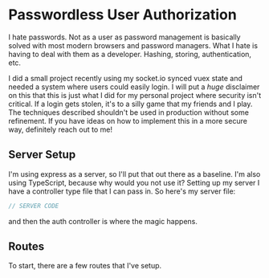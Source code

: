 # Passwordless User Authorization

I hate passwords. Not as a user as password management is basically solved with most modern browsers and password managers.
What I hate is having to deal with them as a developer. Hashing, storing, authentication, etc.

I did a small project recently using my socket.io synced vuex state and needed a system where users could easily login. 
I will put a *huge* disclaimer on this that this is just what I did for my personal project where security isn't critical.
If a login gets stolen, it's to a silly game that my friends and I play.
The techniques described shouldn't be used in production without some refinement.
If you have ideas on how to implement this in a more secure way, definitely reach out to me!

## Server Setup

I'm using express as a server, so I'll put that out there as a baseline.
I'm also using TypeScript, because why would you not use it?
Setting up my server I have a controller type file that I can pass in. 
So here's my server file:

```ts
// SERVER CODE

```

and then the auth controller is where the magic happens.

## Routes

To start, there are a few routes that I've setup.
